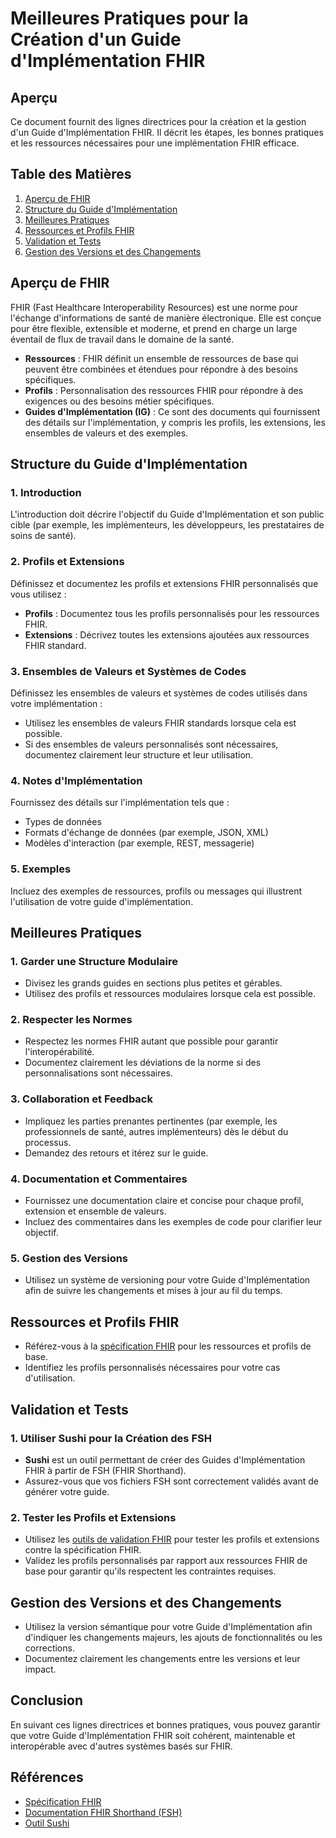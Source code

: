 # Meilleures Pratiques pour la Création d'un Guide d'Implémentation FHIR

## Aperçu
Ce document fournit des lignes directrices pour la création et la gestion d'un Guide d'Implémentation FHIR. Il décrit les étapes, les bonnes pratiques et les ressources nécessaires pour une implémentation FHIR efficace.

## Table des Matières
1. [Aperçu de FHIR](#aperçu-de-fhir)
2. [Structure du Guide d'Implémentation](#structure-du-guide-dimplémentation)
3. [Meilleures Pratiques](#meilleures-pratiques)
4. [Ressources et Profils FHIR](#ressources-et-profils-fhir)
5. [Validation et Tests](#validation-et-tests)
6. [Gestion des Versions et des Changements](#gestion-des-versions-et-des-changements)

## Aperçu de FHIR
FHIR (Fast Healthcare Interoperability Resources) est une norme pour l'échange d'informations de santé de manière électronique. Elle est conçue pour être flexible, extensible et moderne, et prend en charge un large éventail de flux de travail dans le domaine de la santé.

- **Ressources** : FHIR définit un ensemble de ressources de base qui peuvent être combinées et étendues pour répondre à des besoins spécifiques.
- **Profils** : Personnalisation des ressources FHIR pour répondre à des exigences ou des besoins métier spécifiques.
- **Guides d'Implémentation (IG)** : Ce sont des documents qui fournissent des détails sur l'implémentation, y compris les profils, les extensions, les ensembles de valeurs et des exemples.

## Structure du Guide d'Implémentation

### 1. Introduction
L'introduction doit décrire l'objectif du Guide d'Implémentation et son public cible (par exemple, les implémenteurs, les développeurs, les prestataires de soins de santé).

### 2. Profils et Extensions
Définissez et documentez les profils et extensions FHIR personnalisés que vous utilisez :
- **Profils** : Documentez tous les profils personnalisés pour les ressources FHIR.
- **Extensions** : Décrivez toutes les extensions ajoutées aux ressources FHIR standard.

### 3. Ensembles de Valeurs et Systèmes de Codes
Définissez les ensembles de valeurs et systèmes de codes utilisés dans votre implémentation :
- Utilisez les ensembles de valeurs FHIR standards lorsque cela est possible.
- Si des ensembles de valeurs personnalisés sont nécessaires, documentez clairement leur structure et leur utilisation.

### 4. Notes d'Implémentation
Fournissez des détails sur l'implémentation tels que :
- Types de données
- Formats d'échange de données (par exemple, JSON, XML)
- Modèles d'interaction (par exemple, REST, messagerie)

### 5. Exemples
Incluez des exemples de ressources, profils ou messages qui illustrent l'utilisation de votre guide d'implémentation.

## Meilleures Pratiques

### 1. Garder une Structure Modulaire
- Divisez les grands guides en sections plus petites et gérables.
- Utilisez des profils et ressources modulaires lorsque cela est possible.

### 2. Respecter les Normes
- Respectez les normes FHIR autant que possible pour garantir l'interopérabilité.
- Documentez clairement les déviations de la norme si des personnalisations sont nécessaires.

### 3. Collaboration et Feedback
- Impliquez les parties prenantes pertinentes (par exemple, les professionnels de santé, autres implémenteurs) dès le début du processus.
- Demandez des retours et itérez sur le guide.

### 4. Documentation et Commentaires
- Fournissez une documentation claire et concise pour chaque profil, extension et ensemble de valeurs.
- Incluez des commentaires dans les exemples de code pour clarifier leur objectif.

### 5. Gestion des Versions
- Utilisez un système de versioning pour votre Guide d'Implémentation afin de suivre les changements et mises à jour au fil du temps.

## Ressources et Profils FHIR
- Référez-vous à la [spécification FHIR](https://www.hl7.org/fhir/) pour les ressources et profils de base.
- Identifiez les profils personnalisés nécessaires pour votre cas d'utilisation.

## Validation et Tests

### 1. Utiliser Sushi pour la Création des FSH
- **Sushi** est un outil permettant de créer des Guides d'Implémentation FHIR à partir de FSH (FHIR Shorthand).
- Assurez-vous que vos fichiers FSH sont correctement validés avant de générer votre guide.

### 2. Tester les Profils et Extensions
- Utilisez les [outils de validation FHIR](https://www.hl7.org/fhir/validation.html) pour tester les profils et extensions contre la spécification FHIR.
- Validez les profils personnalisés par rapport aux ressources FHIR de base pour garantir qu'ils respectent les contraintes requises.

## Gestion des Versions et des Changements
- Utilisez la version sémantique pour votre Guide d'Implémentation afin d'indiquer les changements majeurs, les ajouts de fonctionnalités ou les corrections.
- Documentez clairement les changements entre les versions et leur impact.

## Conclusion
En suivant ces lignes directrices et bonnes pratiques, vous pouvez garantir que votre Guide d'Implémentation FHIR soit cohérent, maintenable et interopérable avec d'autres systèmes basés sur FHIR.

## Références
- [Spécification FHIR](https://www.hl7.org/fhir/)
- [Documentation FHIR Shorthand (FSH)](https://github.com/FirelyTeam/fhir-shorthand)
- [Outil Sushi](https://github.com/FirelyTeam/sushi)
